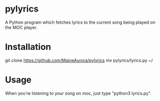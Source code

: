 # pylyrics
A Python program which fetches lyrics to the current song being played on the MOC player. 


# Installation 

git clone https://github.com/MaineAurora/pylyrics
mv pylyrics/lyrics.py ~/

# Usage

When you're listening to your song on moc, just type "python3 lyrics.py".

